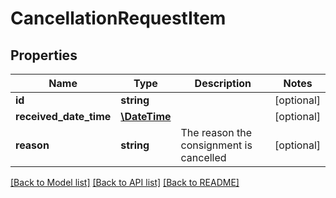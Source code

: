 # CancellationRequestItem

## Properties
Name | Type | Description | Notes
------------ | ------------- | ------------- | -------------
**id** | **string** |  | [optional] 
**received_date_time** | [**\DateTime**](\DateTime.md) |  | [optional] 
**reason** | **string** | The reason the consignment is cancelled | [optional] 

[[Back to Model list]](../../README.md#documentation-for-models) [[Back to API list]](../../README.md#documentation-for-api-endpoints) [[Back to README]](../../README.md)

